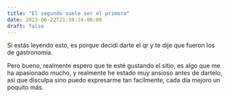 ```yaml
---
title: "El segundo suele ser el primero"
date: 2023-06-22T21:34:24-06:00
draft: false
---
```


Si estás leyendo esto, es porque decidí darte el qr y te dije que fueron los de gastronomía.

Pero bueno, realmente espero que te esté gustando el sitio, es algo que me ha apasionado mucho, y realmente he estado muy ansioso antes de dartelo, así que disculpa sino puedo expresarme tan facilmente, cada día mejoro un poquito más.
